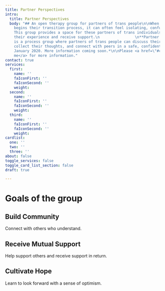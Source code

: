 ```yaml
---
title: Partner Perspectives
intro:
  title: Partner Perspectives
  body: "## An open therapy group for partners of trans people\n\nWhen someone's partner
    begins their transition process, it can often feel isolating, confusing, and distressing.
    This group provides a space for these partners of trans individuals to to normalize
    their experience and receive support.\n                \n**Partner Perspectives**
    is a process group where partners of trans people can discuss their feelings,
    collect their thoughts, and connect with peers in a safe, confidential space.\n\n*Starts
    January 2020. More information coming soon.*\n\nPlease <a href=\"#contact\" class=\"anchor\">contact
    me</a> for more information."
contact: true
services:
  first:
    name: ''
    faIconFirst: ''
    faIconSecond: ''
    weight: 
  second:
    name: ''
    faIconFirst: ''
    faIconSecond: ''
    weight: 
  third:
    name: ''
    faIconFirst: ''
    faIconSecond: ''
    weight: 
cardlist:
  one: ''
  two: ''
  three: ''
about: false
toggle_services: false
toggle_card_list_section: false
draft: true

---
```

# Goals of the group

## Build Community

Connect with others who understand.

## Receive Mutual Support

Help support others and receive support in return.

## Cultivate Hope

Learn to look forward with a sense of optimism.